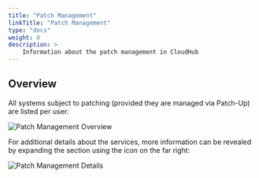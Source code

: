 ```yaml
---
title: "Patch Management"
linkTitle: "Patch Management"
type: "docs"
weight: 8
description: >
    Information about the patch management in CloudHub
---
```


## Overview

All systems subject to patching (provided they are managed via Patch-Up) are listed per user:

![Patch Management Overview](../img/patch-management/patch-management-overview.png)

For additional details about the services, more information can be revealed by expanding the section using the icon on the far right:

![Patch Management Details](../img/patch-management/patch-management-details.png)
